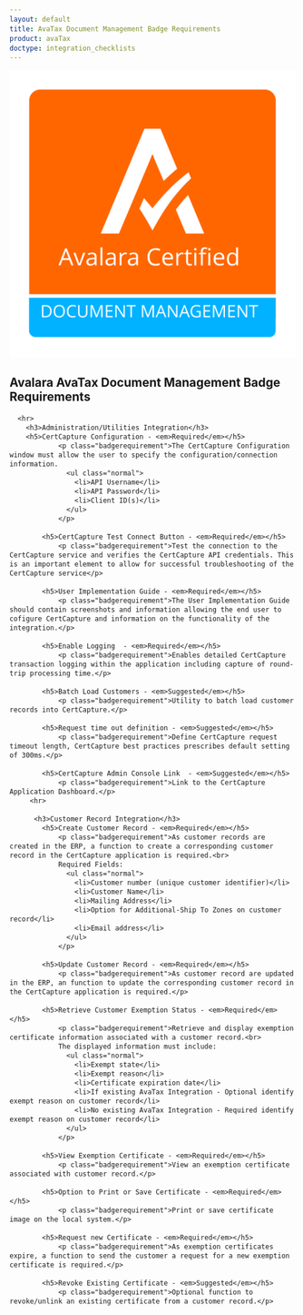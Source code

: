 ```yaml
---
layout: default
title: AvaTax Document Management Badge Requirements
product: avaTax
doctype: integration_checklists
---
```

 <div class="row padding-top padding bottom">
    <div class="col-sm-2">
      <img src="/public/images/devdot/badges/DocumentManagement.svg" class="img-responsive" alt="Avalara Certified Solution">
    </div>
    <div class="col-sm-8 padding-top">
      <h2>Avalara AvaTax Document Management Badge Requirements</h2>
      <!--<h3>Do we want to say anything here?</h3>-->
      
      <hr>
        <h3>Administration/Utilities Integration</h3>
        <h5>CertCapture Configuration - <em>Required</em></h5>
                <p class="badgerequirement">The CertCapture Configuration window must allow the user to specify the configuration/connection information.
                  <ul class="normal">
                    <li>API Username</li>
                    <li>API Password</li>
                    <li>Client ID(s)</li>
                  </ul>
                </p>
                
            <h5>CertCapture Test Connect Button - <em>Required</em></h5>
                <p class="badgerequirement">Test the connection to the CertCapture service and verifies the CertCapture API credentials. This is an important element to allow for successful troubleshooting of the CertCapture service</p>
            
            <h5>User Implementation Guide - <em>Required</em></h5>
                <p class="badgerequirement">The User Implementation Guide should contain screenshots and information allowing the end user to cofigure CertCapture and information on the functionality of the integration.</p>
                
            <h5>Enable Logging  - <em>Required</em></h5>
                <p class="badgerequirement">Enables detailed CertCapture transaction logging within the application including capture of round-trip processing time.</p>
            
            <h5>Batch Load Customers - <em>Suggested</em></h5>
                <p class="badgerequirement">Utility to batch load customer records into CertCapture.</p>
                
            <h5>Request time out definition - <em>Suggested</em></h5>
                <p class="badgerequirement">Define CertCapture request timeout length, CertCapture best practices prescribes default setting of 300ms.</p>
            
            <h5>CertCapture Admin Console Link  - <em>Suggested</em></h5>
                <p class="badgerequirement">Link to the CertCapture Application Dashboard.</p>
         <hr>
         
          <h3>Customer Record Integration</h3>
            <h5>Create Customer Record - <em>Required</em></h5>
                <p class="badgerequirement">As customer records are created in the ERP, a function to create a corresponding customer record in the CertCapture application is required.<br>
                Required Fields:
                  <ul class="normal">
                    <li>Customer number (unique customer identifier)</li>
                    <li>Customer Name</li>
                    <li>Mailing Address</li>
                    <li>Option for Additional-Ship To Zones on customer record</li>
                    <li>Email address</li>
                  </ul>
                </p>
            
            <h5>Update Customer Record - <em>Required</em></h5>
                <p class="badgerequirement">As customer record are updated in the ERP, an function to update the corresponding customer record in the CertCapture application is required.</p>
                
            <h5>Retrieve Customer Exemption Status - <em>Required</em></h5>
                <p class="badgerequirement">Retrieve and display exemption certificate information associated with a customer record.<br>
                The displayed information must include:
                  <ul class="normal">
                    <li>Exempt state</li>
                    <li>Exempt reason</li>
                    <li>Certificate expiration date</li>
                    <li>If existing AvaTax Integration - Optional identify exempt reason on customer record</li>
                    <li>No existing AvaTax Integration - Required identify exempt reason on customer record</li>
                  </ul>
                </p>
                
            <h5>View Exemption Certificate - <em>Required</em></h5>
                <p class="badgerequirement">View an exemption certificate associated with customer record.</p>
            
            <h5>Option to Print or Save Certificate - <em>Required</em></h5>
                <p class="badgerequirement">Print or save certificate image on the local system.</p>
                
            <h5>Request new Certificate - <em>Required</em></h5>
                <p class="badgerequirement">As exemption certificates expire, a function to send the customer a request for a new exemption certificate is required.</p>
            
            <h5>Revoke Existing Certificate - <em>Suggested</em></h5>
                <p class="badgerequirement">Optional function to revoke/unlink an existing certificate from a customer record.</p>
 